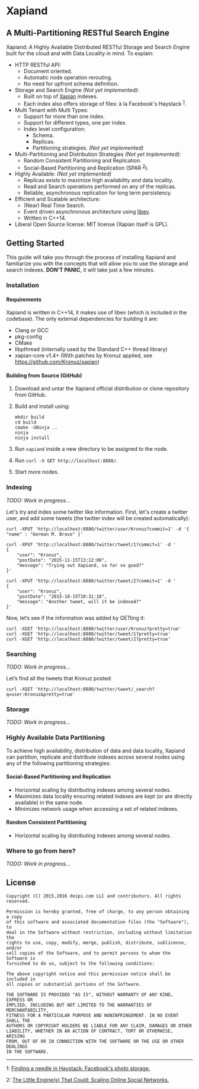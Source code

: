 # Xapiand


## A Multi-Partitioning RESTful Search Engine

Xapiand: A Highly Available Distributed RESTful Storage and Search Engine built for the cloud and with Data Locality in mind. To explain:

* HTTP RESTful API:
	* Document oriented.
	* Automatic node operation rerouting.
	* No need for upfront schema definition.
* Storage and Search Engine  *(Not yet implemented)*:
	* Built on top of [Xapian](http://xapian.org/) indexes.
	* Each index also offers storage of files: à la Facebook's Haystack <sup>[1](#footnote-1)</sup>.
* Multi Tenant with Multi Types:
	* Support for more than one index.
	* Support for different types, one per index.
	* Index level configuration:
		* Schema.
		* Replicas.
		* Partitioning strategies.  *(Not yet implemented)*
* Multi-Partitioning and Distribution Strategies  *(Not yet implemented)*:
	* Random Consistent Partitioning and Replication.
	* Social-Based Partitioning and Replication (SPAR <sup>[2](#footnote-2)</sup>).
* Highly Available:  *(Not yet implemented)*
	* Replicas exists to maximize high availability *and* data locality.
	* Read and Search operations performed on any of the replicas.
	* Reliable, asynchronous replication for long term persistency.
* Efficient and Scalable architecture:
	* (Near) Real Time Search.
	* Event driven asynchronous architecture using [libev](http://software.schmorp.de/pkg/libev.html).
	* Written in C++14.
* Liberal Open Source license: MIT license (Xapian itself is GPL).


## Getting Started

This guide will take you through the process of installing Xapiand and familiarize you with the concepts that will allow you to use the storage and search indexes. **DON'T PANIC**, it will take just a few minutes.


### Installation

#### Requirements

Xapiand is written in C++14, it makes use of libev (which is included in the codebase). The only external dependencies for building it are:

* Clang or GCC
* pkg-config
* CMake
* libpthread (internally used by the Standard C++ thread library)
* xapian-core v1.4+ (With patches by Kronuz applied, see https://github.com/Kronuz/xapian)


#### Building from Source (GitHub)

1. Download and untar the Xapiand official distribution or clone repository from GitHub.

2. Build and install using:

	```
	mkdir build
	cd build
	cmake -GNinja ..
	ninja
	ninja install
	```

3. Run `xapiand` inside a new directory to be assigned to the node.

4. Run `curl -X GET http://localhost:8880/`.

5. Start more nodes.


### Indexing

*TODO: Work in progress...*

Let's try and index some twitter like information. First, let's create a twitter user, and add some tweets (the twitter index will be created automatically):

```
curl -XPUT 'http://localhost:8880/twitter/user/Kronuz?commit=1' -d '{ "name" : "German M. Bravo" }'

curl -XPUT 'http://localhost:8880/twitter/tweet/1?commit=1' -d '
{
    "user": "Kronuz",
    "postDate": "2015-11-15T13:12:00",
    "message": "Trying out Xapiand, so far so good?"
}'

curl -XPUT 'http://localhost:8880/twitter/tweet/2?commit=1' -d '
{
    "user": "Kronuz",
    "postDate": "2015-10-15T10:31:18",
    "message": "Another tweet, will it be indexed?"
}'
```

Now, let’s see if the information was added by GETting it:

```
curl -XGET 'http://localhost:8880/twitter/user/Kronuz?pretty=true'
curl -XGET 'http://localhost:8880/twitter/tweet/1?pretty=true'
curl -XGET 'http://localhost:8880/twitter/tweet/2?pretty=true'
```

### Searching

*TODO: Work in progress...*

Let’s find all the tweets that Kronuz posted:

```
curl -XGET 'http://localhost:8880/twitter/tweet/_search?q=user:Kronuz&pretty=true'
```


### Storage

*TODO: Work in progress...*


### Highly Available Data Partitioning

To achieve high availability, distribution of data and data locality, Xapiand can partition, replicate and distribute indexes across several nodes using any of the following partitioning strategies:


#### Social-Based Partitioning and Replication

* Horizontal scaling by distributing indexes among several nodes.
* Maximizes data locality ensuring related indexes are kept (or are directly available) in the same node.
* Minimizes network usage when accessing a set of related indexes.


#### Random Consistent Partitioning

* Horizontal scaling by distributing indexes among several nodes.


### Where to go from here?

*TODO: Work in progress...*


## License

```
Copyright (C) 2015,2016 deipi.com LLC and contributors. All rights reserved.

Permission is hereby granted, free of charge, to any person obtaining a copy
of this software and associated documentation files (the "Software"), to
deal in the Software without restriction, including without limitation the
rights to use, copy, modify, merge, publish, distribute, sublicense, and/or
sell copies of the Software, and to permit persons to whom the Software is
furnished to do so, subject to the following conditions:

The above copyright notice and this permission notice shall be included in
all copies or substantial portions of the Software.

THE SOFTWARE IS PROVIDED "AS IS", WITHOUT WARRANTY OF ANY KIND, EXPRESS OR
IMPLIED, INCLUDING BUT NOT LIMITED TO THE WARRANTIES OF MERCHANTABILITY,
FITNESS FOR A PARTICULAR PURPOSE AND NONINFRINGEMENT. IN NO EVENT SHALL THE
AUTHORS OR COPYRIGHT HOLDERS BE LIABLE FOR ANY CLAIM, DAMAGES OR OTHER
LIABILITY, WHETHER IN AN ACTION OF CONTRACT, TORT OR OTHERWISE, ARISING
FROM, OUT OF OR IN CONNECTION WITH THE SOFTWARE OR THE USE OR OTHER DEALINGS
IN THE SOFTWARE.
```

---

<a id="footnote-1">1</a>: [Finding a needle in Haystack: Facebook's photo storage.](https://www.usenix.org/legacy/event/osdi10/tech/full_papers/Beaver.pdf)

<a id="footnote-2">2</a>: [The Little Engine(s) That Could: Scaling Online Social Networks.](http://ccr.sigcomm.org/online/files/p375.pdf)
